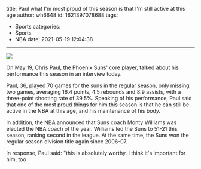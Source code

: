 title: Paul  what I'm most proud of this season is that I'm still active at this age
author: wh6648
id: 1621397078688
tags: 
- Sports
categories: 
- Sports
- NBA
date: 2021-05-19 12:04:38
---
![](https://p8.itc.cn/q_70/images01/20210519/f38790aa71fc4c6b955060ff69d88128.jpeg)


On May 19, Chris Paul, the Phoenix Suns' core player, talked about his performance this season in an interview today.

Paul, 36, played 70 games for the suns in the regular season, only missing two games, averaging 16.4 points, 4.5 rebounds and 8.9 assists, with a three-point shooting rate of 39.5%. Speaking of his performance, Paul said that one of the most proud things for him this season is that he can still be active in the NBA at this age, and his maintenance of his body.

In addition, the NBA announced that Suns coach Monty Williams was elected the NBA coach of the year. Williams led the Suns to 51-21 this season, ranking second in the league. At the same time, the Suns won the regular season division title again since 2006-07.

In response, Paul said: "this is absolutely worthy. I think it's important for him, too

